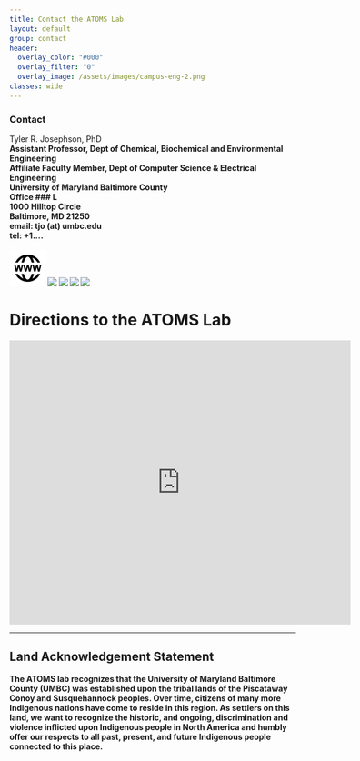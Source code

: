 ```yaml
---
title: Contact the ATOMS Lab
layout: default
group: contact
header:
  overlay_color: "#000"
  overlay_filter: "0"
  overlay_image: /assets/images/campus-eng-2.png
classes: wide
---
```


<h3>Contact</h3>
<p>
Tyler R. Josephson, PhD <br>
<b>Assistant Professor<b>, Dept of Chemical, Biochemical and Environmental Engineering <br>
<b>Affiliate Faculty Member<b>, Dept of Computer Science & Electrical Engineering <br>
University of Maryland Baltimore County <br/>
Office ### L<br>
1000 Hilltop Circle <br>
Baltimore, MD 21250 <br>
email: tjo (at) umbc.edu  <br>
tel: +1....<br>
<br>
<a href="https://tylerjosephson.com/"><img class="inline-block mem-icon" src="/static/img/Globe.svg"></a>
<a href="http://scholar.google.com/citations?user=0LAAG-4AAAAJ"><img class="inline-block mem-icon" src="/static/img/gscholar_logo.svg"></a>
<a href="http://twitter.com/trjosephson"><img class="inline-block mem-icon" src="/static/img/twitter2_logo.svg"></a>
<a href="http://www.linkedin.com/in/trjosephson"><img class="inline-block mem-icon" src="/static/img/lin_logo.svg"></a>
<a href="http://github.com/TylerJosephson"><img class="inline-bloc mem-icon" src="/static/img/github_logo.svg"></a>
</p>

</div>
  
<!--</div>-->

<!--<div class="row">-->

# Directions to the ATOMS Lab

<div class="mapouter"><div class="gmap_canvas"><iframe width="600" height="500" id="gmap_canvas" src="https://maps.google.com/maps?q=engineering%20building%20umbc&t=&z=13&ie=UTF8&iwloc=&output=embed" frameborder="0" scrolling="no" marginheight="0" marginwidth="0"></iframe><a href="https://soap2day-to.com">soap2day</a><br><style>.mapouter{position:relative;text-align:right;height:500px;width:600px;}</style><a href="https://www.embedgooglemap.net">embed map google</a><style>.gmap_canvas {overflow:hidden;background:none!important;height:500px;width:600px;}</style></div></div>

* * *

## Land Acknowledgement Statement

The ATOMS lab recognizes that the University of Maryland Baltimore County (UMBC) was established upon the tribal lands of the Piscataway Conoy and Susquehannock peoples. Over time, citizens of many more Indigenous nations have come to reside in this region. As settlers on this land, we want to recognize the historic, and ongoing, discrimination and violence inflicted upon Indigenous people in North America and humbly offer our respects to all past, present, and future Indigenous people connected to this place.
